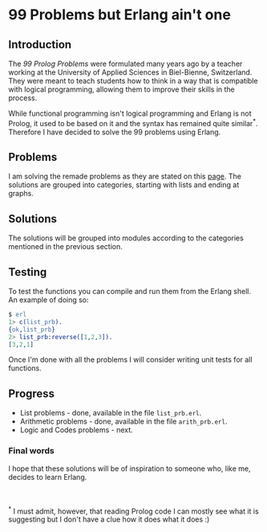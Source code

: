 ﻿# 99 Problems but Erlang ain't one
## Introduction
The *99 Prolog Problems* were formulated many years ago by a teacher working at the University of Applied Sciences in Biel-Bienne, Switzerland. They were meant to teach students how to think in a way that is compatible with logical programming, allowing them to improve their skills in the process.

While functional programming isn't logical programming and Erlang is not Prolog, it used to be based on it and the syntax has remained quite similar<sup>*</sup>. Therefore I have decided to solve the 99 problems using Erlang.

## Problems
I am solving the remade problems as they are stated on this [page](https://sites.google.com/site/prologsite/prolog-problems). The solutions are grouped into categories, starting with lists and ending at graphs. 

## Solutions
The solutions will be grouped into modules according to the categories mentioned in the previous section.

## Testing
To test the functions you can compile and run them from the Erlang shell. An example of doing so:
```erlang
$ erl
1> c(list_prb).
{ok,list_prb}
2> list_prb:reverse([1,2,3]).
[3,2,1]
```
Once I'm done with all the problems I will consider writing unit tests for all functions.

## Progress
* List problems - done, available in the file `list_prb.erl`.
* Arithmetic problems - done, available in the file `arith_prb.erl`.
* Logic and Codes problems - next.

### Final words
I hope that these solutions will be of inspiration to someone who, like me, decides to learn Erlang.

<br>
<br>
<sup>*</sup> I must admit, however, that reading Prolog code I can mostly see what it is suggesting but I don't have a clue how it does what it does :)

